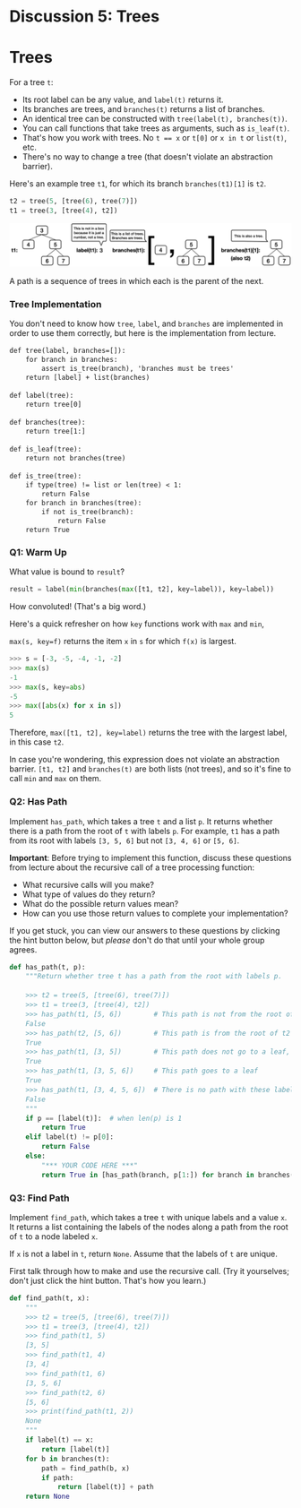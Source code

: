 # Discussion 5: Trees

# Trees

For a tree `t`:

- Its root label can be any value, and `label(t)` returns it.
- Its branches are trees, and `branches(t)` returns a list of branches.
- An identical tree can be constructed with `tree(label(t), branches(t))`.
- You can call functions that take trees as arguments, such as `is_leaf(t)`.
- That's how you work with trees. No `t == x` or `t[0]` or `x in t` or `list(t)`, etc.
- There's no way to change a tree (that doesn't violate an abstraction barrier).

Here's an example tree `t1`, for which its branch `branches(t1)[1]` is `t2`.

```python
t2 = tree(5, [tree(6), tree(7)])
t1 = tree(3, [tree(4), t2])
```

![example_tree_illustration](./example_tree_illustration.png)

A path is a sequence of trees in which each is the parent of the next.

### Tree Implementation

You don't need to know how `tree`, `label`, and `branches` are implemented in order to use them correctly, but here is the implementation from lecture.

```pyth
def tree(label, branches=[]):
    for branch in branches:
        assert is_tree(branch), 'branches must be trees'
    return [label] + list(branches)

def label(tree):
    return tree[0]

def branches(tree):
    return tree[1:]

def is_leaf(tree):
    return not branches(tree)

def is_tree(tree):
    if type(tree) != list or len(tree) < 1:
        return False
    for branch in branches(tree):
        if not is_tree(branch):
            return False
    return True
```

### Q1: Warm Up

What value is bound to `result`?

```python
result = label(min(branches(max([t1, t2], key=label)), key=label))
```

How convoluted! (That's a big word.)

Here's a quick refresher on how `key` functions work with `max` and `min`,

`max(s, key=f)` returns the item `x` in `s` for which `f(x)` is largest.

```python
>>> s = [-3, -5, -4, -1, -2]
>>> max(s)
-1
>>> max(s, key=abs)
-5
>>> max([abs(x) for x in s])
5
```

Therefore, `max([t1, t2], key=label)` returns the tree with the largest label, in this case `t2`.

In case you're wondering, this expression does not violate an abstraction barrier. `[t1, t2]` and `branches(t)` are both lists (not trees), and so it's fine to call `min` and `max` on them.

### Q2: Has Path

Implement `has_path`, which takes a tree `t` and a list `p`. It returns whether there is a path from the root of `t` with labels `p`. For example, `t1` has a path from its root with labels `[3, 5, 6]` but not `[3, 4, 6]` or `[5, 6]`.

**Important**: Before trying to implement this function, discuss these questions from lecture about the recursive call of a tree processing function:

- What recursive calls will you make?
- What type of values do they return?
- What do the possible return values mean?
- How can you use those return values to complete your implementation?

If you get stuck, you can view our answers to these questions by clicking the hint button below, but *please* don't do that until your whole group agrees.

```python
def has_path(t, p):
    """Return whether tree t has a path from the root with labels p.

    >>> t2 = tree(5, [tree(6), tree(7)])
    >>> t1 = tree(3, [tree(4), t2])
    >>> has_path(t1, [5, 6])        # This path is not from the root of t1
    False
    >>> has_path(t2, [5, 6])        # This path is from the root of t2
    True
    >>> has_path(t1, [3, 5])        # This path does not go to a leaf, but that's ok
    True
    >>> has_path(t1, [3, 5, 6])     # This path goes to a leaf
    True
    >>> has_path(t1, [3, 4, 5, 6])  # There is no path with these labels
    False
    """
    if p == [label(t)]:  # when len(p) is 1
        return True
    elif label(t) != p[0]:
        return False
    else:
        "*** YOUR CODE HERE ***"
        return True in [has_path(branch, p[1:]) for branch in branches(t)]
```

### Q3: Find Path

Implement `find_path`, which takes a tree `t` with unique labels and a value `x`. It returns a list containing the labels of the nodes along a path from the root of `t` to a node labeled `x`.

If `x` is not a label in `t`, return `None`. Assume that the labels of `t` are unique.

First talk through how to make and use the recursive call. (Try it yourselves; don't just click the hint button. That's how you learn.)

```python
def find_path(t, x):
    """
    >>> t2 = tree(5, [tree(6), tree(7)])
    >>> t1 = tree(3, [tree(4), t2])
    >>> find_path(t1, 5)
    [3, 5]
    >>> find_path(t1, 4)
    [3, 4]
    >>> find_path(t1, 6)
    [3, 5, 6]
    >>> find_path(t2, 6)
    [5, 6]
    >>> print(find_path(t1, 2))
    None
    """
    if label(t) == x:
        return [label(t)]
    for b in branches(t):
        path = find_path(b, x)
        if path:
            return [label(t)] + path
    return None
```

